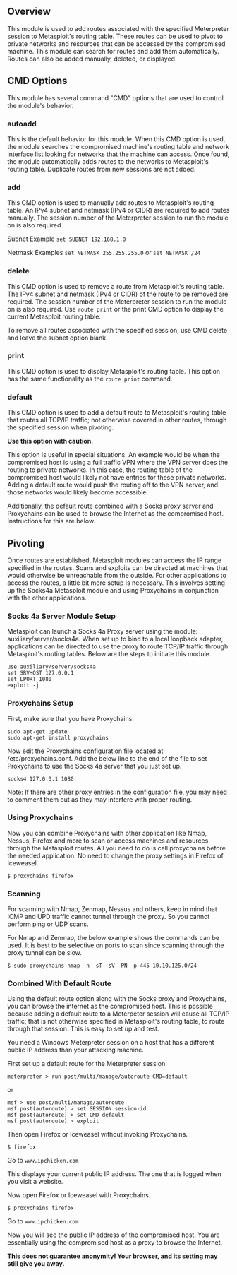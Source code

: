 ## Overview

This module is used to add routes associated with the specified Meterpreter session to Metasploit's routing table. These routes can be used to pivot to private networks and resources that can be accessed by the compromised machine. This module can search for routes and add them automatically. Routes can also be added manually, deleted, or displayed.

## CMD Options
This module has several command "CMD" options that are used to control the module's behavior.

### autoadd
This is the default behavior for this module. When this CMD option is used, the module searches the compromised machine's routing table and network interface list looking for networks that the machine can access. Once found, the module automatically adds routes to the networks to Metasploit's routing table. Duplicate routes from new sessions are not added.

### add
This CMD option is used to manually add routes to Metasploit's routing table. An IPv4 subnet and netmask (IPv4 or CIDR) are required to add routes manually. The session number of the Meterpreter session to run the module on is also required.

Subnet Example `set SUBNET 192.168.1.0`

Netmask Examples `set NETMASK 255.255.255.0` or `set NETMASK /24`

### delete
This CMD option is used to remove a route from Metasploit's routing table. The IPv4 subnet and netmask (IPv4 or CIDR) of the route to be removed are required. The session number of the Meterpreter session to run the module on is also required. Use `route print` or the print CMD option to display the current Metasploit routing table.

To remove all routes associated with the specified session, use CMD delete and leave the subnet option blank.

### print
This CMD option is used to display Metasploit's routing table. This option has the same functionality as the `route print` command.

### default
This CMD option is used to add a default route to Metasploit's routing table that routes all TCP/IP traffic; not otherwise covered in other routes, through the specified session when pivoting.

**Use this option with caution.**

This option is useful in special situations. An example would be when the compromised host is using a full traffic VPN where the VPN server does the routing to private networks. In this case, the routing table of the compromised host would likely not have entries for these private networks. Adding a default route would push the routing off to the VPN server, and those networks would likely become accessible.

Additionally, the default route combined with a Socks proxy server and Proxychains can be used to browse the Internet as the compromised host. Instructions for this are below.

## Pivoting
Once routes are established, Metasploit modules can access the IP range specified in the routes. Scans and exploits can be directed at machines that would otherwise be unreachable from the outside. For other applications to access the routes, a little bit more setup is necessary. This involves setting up the Socks4a Metasploit module and using Proxychains in conjunction with the other applications.

### Socks 4a Server Module Setup
Metasploit can launch a Socks 4a Proxy server using the module: auxiliary/server/socks4a. When set up to bind to a local loopback adapter, applications can be directed to use the proxy to route TCP/IP traffic through Metasploit's routing tables. Below are the steps to initiate this module.

```
use auxiliary/server/socks4a
set SRVHOST 127.0.0.1
set LPORT 1080
exploit -j
```

### Proxychains Setup
First, make sure that you have Proxychains.

```
sudo apt-get update
sudo apt-get install proxychains
```

Now edit the Proxychains configuration file located at /etc/proxychains.conf. Add the below line to the end of the file to set Proxychains to use the Socks 4a server that you just set up.

```
socks4 127.0.0.1 1080
```

Note: If there are other proxy entries in the configuration file, you may need to comment them out as they may interfere with proper routing.

### Using Proxychains
Now you can combine Proxychains with other application like Nmap, Nessus, Firefox and more to scan or access machines and resources through the Metasploit routes. All you need to do is call proxychains before the needed application. No need to change the proxy settings in Firefox of Iceweasel.


```
$ proxychains firefox
```

### Scanning
For scanning with Nmap, Zenmap, Nessus and others, keep in mind that ICMP and UPD traffic cannot  tunnel through the proxy. So you cannot perform ping or UDP scans.

For Nmap and Zenmap, the below example shows the commands can be used. It is best to be selective on ports to scan since scanning through the proxy tunnel can be slow.

```
$ sudo proxychains nmap -n -sT- sV -PN -p 445 10.10.125.0/24
```

### Combined With Default Route
Using the default route option along with the Socks proxy and Proxychains, you can browse the internet as the compromised host. This is possible because adding a default route to a Meterpeter session will cause all TCP/IP traffic; that is not otherwise specified in Metasploit's routing table, to route through that session. This is easy to set up and test.

You need a Windows Meterpreter session on a host that has a different public IP address than your attacking machine.

First set up a default route for the Meterpreter session.

```
meterpreter > run post/multi/manage/autoroute CMD=default
```

or

```
msf > use post/multi/manage/autoroute
msf post(autoroute) > set SESSION session-id
msf post(autoroute) > set CMD default
msf post(autoroute) > exploit
```

Then open Firefox or Iceweasel without invoking Proxychains.

```
$ firefox
```

Go to `www.ipchicken.com`

This displays your current public IP address. The one that is logged when you visit a website.

Now open Firefox or Iceweasel with Proxychains.

```
$ proxychains firefox
```

Go to `www.ipchicken.com`

Now you will see the public IP address of the compromised host. You are essentially using the compromised host as a proxy to browse the Internet.

**This does not guarantee anonymity! Your browser, and its setting may still give you away.**


